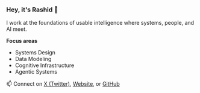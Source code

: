 ### Hey, it's **Rashid** 👋  

I work at the foundations of usable intelligence where systems, people, and AI meet.  

**Focus areas**  
- Systems Design  
- Data Modeling  
- Cognitive Infrastructure  
- Agentic Systems

📫 Connect on [X (Twitter)](https://x.com/rashidazarang), [Website](https://rashidazarang.com), or [GitHub](https://github.com/rashidazarang)  
